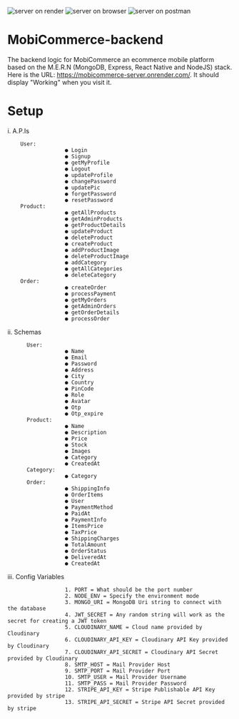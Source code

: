 ![server on render](https://github.com/IanKaire/MobiCommerce-backend/assets/114652346/99852ff3-ce33-4ad7-8ab5-e05ca09ca281)
![server on browser](https://github.com/IanKaire/MobiCommerce-backend/assets/114652346/7b953e94-d73d-4f8a-a779-d2c050432a7b)
![server on postman](https://github.com/IanKaire/MobiCommerce-backend/assets/114652346/65a3276b-1c5e-49a7-806a-779122e38c3a)

# MobiCommerce-backend
The backend logic for MobiCommerce an ecommerce mobile platform based on the M.E.R.N (MongoDB, Express, React Native and NodeJS) stack.
Here is the URL: https://mobicommerce-server.onrender.com/. It should display "Working" when you visit it.
# Setup
i. A.P.Is

        User:
                      ● Login
                      ● Signup
                      ● getMyProfile
                      ● Logout
                      ● updateProfile
                      ● changePassword
                      ● updatePic
                      ● forgetPassword
                      ● resetPassword
        Product:
                      ● getAllProducts
                      ● getAdminProducts
                      ● getProductDetails
                      ● updateProduct
                      ● deleteProduct
                      ● createProduct
                      ● addProductImage
                      ● deleteProductImage
                      ● addCategory
                      ● getAllCategories
                      ● deleteCategory
        Order:
                      ● createOrder
                      ● processPayment
                      ● getMyOrders
                      ● getAdminOrders
                      ● getOrderDetails
                      ● processOrder

ii. Schemas

          User:
                      ● Name
                      ● Email
                      ● Password
                      ● Address
                      ● City
                      ● Country
                      ● PinCode
                      ● Role
                      ● Avatar
                      ● Otp
                      ● Otp_expire
          Product:
                      ● Name
                      ● Description
                      ● Price
                      ● Stock
                      ● Images
                      ● Category
                      ● CreatedAt
          Category:
                      ● Category
          Order:
                      ● ShippingInfo
                      ● OrderItems
                      ● User
                      ● PaymentMethod
                      ● PaidAt
                      ● PaymentInfo
                      ● ItemsPrice
                      ● TaxPrice
                      ● ShippingCharges
                      ● TotalAmount
                      ● OrderStatus
                      ● DeliveredAt
                      ● CreatedAt
                      
iii. Config Variables

                      1. PORT = What should be the port number
                      2. NODE_ENV = Specify the environment mode
                      3. MONGO_URI = MongoDB Uri string to connect with the database
                      4. JWT_SECRET = Any random string will work as the secret for creating a JWT token
                      5. CLOUDINARY_NAME = Cloud name provided by Cloudinary
                      6. CLOUDINARY_API_KEY = Cloudinary API Key provided by Cloudinary
                      7. CLOUDINARY_API_SECRET = Cloudinary API Secret provided by Cloudinary
                      8. SMTP_HOST = Mail Provider Host
                      9. SMTP_PORT = Mail Provider Port
                      10. SMTP_USER = Mail Provider Username
                      11. SMTP_PASS = Mail Provider Password
                      12. STRIPE_API_KEY = Stripe Publishable API Key provided by stripe
                      13. STRIPE_API_SECRET = Stripe API Secret provided by stripe
